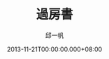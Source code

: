 ---
issue: 46
title: 過房書
author: 邱一帆
language: 四縣
date: 2013-11-21T00:00:00.000+08:00
topic: 故事
difficulty: 2
wikidata: Q98095855
wikidata_link: https://www.wikidata.org/wiki/Q98095855
---